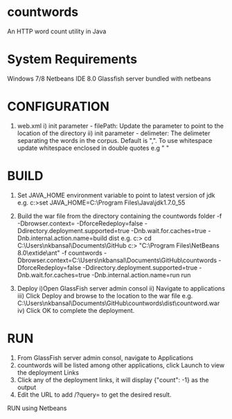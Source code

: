 countwords
==========
An HTTP word count utility in Java

System Requirements
===================
Windows 7/8
Netbeans IDE 8.0
Glassfish server bundled with netbeans

CONFIGURATION
=============
1. web.xml
i) init parameter - filePath: Update the parameter to point to the location of the directory
ii) init parameter - delimeter: The delimeter separating the words in the corpus. Default is ",". To use whitespace update whitespace enclosed in double quotes e.g " "


BUILD
=====
1. Set JAVA_HOME environment variable to point to latest version of jdk
e.g. c:\>set JAVA_HOME=C:\Program Files\Java\jdk1.7.0_55
2. Build the war file from the directory containing the countwords folder
<Path to ant bin> -f <project directory location> -Dbrowser.context=<project directory location> -DforceRedeploy=false -Ddirectory.deployment.supported=true -Dnb.wait.for.caches=true -Dnb.internal.action.name=build dist
e.g.
c:\> cd C:\\Users\\nkbansal\\Documents\\GitHub
c:\> "C:\Program Files\NetBeans 8.0\extide\ant" -f countwords -Dbrowser.context=C:\\Users\\nkbansal\\Documents\\GitHub\\countwords -DforceRedeploy=false -Ddirectory.deployment.supported=true -Dnb.wait.for.caches=true -Dnb.internal.action.name=run run

3. Deploy
i)Open GlassFish server admin consol
ii) Navigate to applications
iii) Click Deploy and browse to the location to the war file e.g. C:\Users\nkbansal\Documents\GitHub\countwords\dist\countword.war
iv) Click OK to complete the deployment.

RUN
=====
1. From GlassFish server admin consol, navigate to Applications
2. countwords will be listed among other applications, click Launch to view the deployment Links
3. Click any of the deployment links, it will display {"count": -1} as the output
4. Edit the URL to add /?query=<word> to get the desired result.

RUN using Netbeans